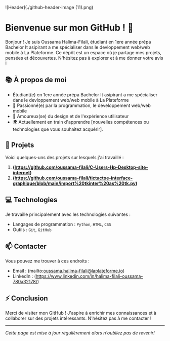 ![Header](./github-header-image (11).png)
# Bienvenue sur mon GitHub ! 👋

Bonjour ! Je suis Oussama Halima-Filali, étudiant en 1ere année prépa Bachelor It asipirant a me spécialiser dans le devloppement web/web mobile à La Plateforme.
Ce dépôt est un espace où je partage mes projets, pensées et découvertes. N'hésitez pas à explorer et à me donner votre avis !

## 📚 À propos de moi

- Étudiant(e) en 1ere année prépa Bachelor It asipirant a me spécialiser dans le devloppement web/web mobile à La Plateforme
- 🤖 Passionné(e) par la programmation, le développement web/web mobile
- 🎨 Amoureux(se) du design et de l'expérience utilisateur
- 🌍 Actuellement en train d'apprendre [nouvelles compétences ou technologies que vous souhaitez acquérir].

## 📂 Projets

Voici quelques-uns des projets sur lesquels j'ai travaillé :

1. **(https://github.com/oussama-filali/C-Users-Hp-Desktop-site-internet)** 
2. **(https://github.com/oussama-filali/tictactoe-interface-graphique/blob/main/import%20tkinter%20as%20tk.py)**

## 💻 Technologies

Je travaille principalement avec les technologies suivantes :

- Langages de programmation : `Python`, `HTML`, `CSS`
- Outils : `Git`, `GitHub`

## 📫 Contacter

Vous pouvez me trouver à ces endroits :

- Email : (mailto:oussama.halima-filali@laplateforme.io)
- LinkedIn : (https://www.linkedin.com/in/halima-filali-oussama-780a32178/)

## ⚡ Conclusion

Merci de visiter mon GitHub ! J'aspire à enrichir mes connaissances et à collaborer sur des projets intéressants. N'hésitez pas à me contacter !

---

*Cette page est mise à jour régulièrement alors n'oubliez pas de revenir!*
